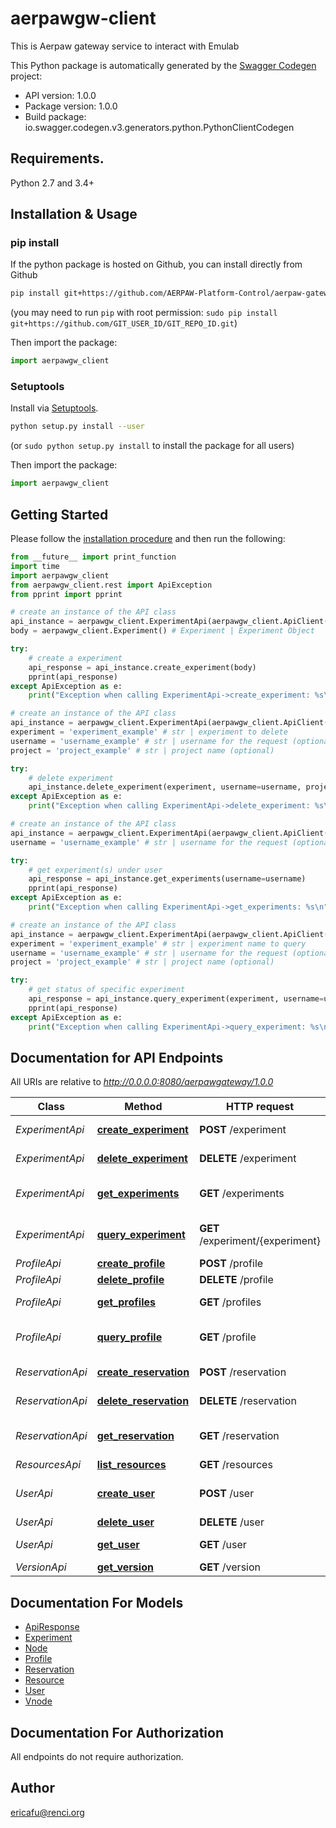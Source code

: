 # aerpawgw-client
This is Aerpaw gateway service to interact with Emulab

This Python package is automatically generated by the [Swagger Codegen](https://github.com/swagger-api/swagger-codegen) project:

- API version: 1.0.0
- Package version: 1.0.0
- Build package: io.swagger.codegen.v3.generators.python.PythonClientCodegen

## Requirements.

Python 2.7 and 3.4+

## Installation & Usage
### pip install

If the python package is hosted on Github, you can install directly from Github

```sh
pip install git+https://github.com/AERPAW-Platform-Control/aerpaw-gateway-client.git
```
(you may need to run `pip` with root permission: `sudo pip install git+https://github.com/GIT_USER_ID/GIT_REPO_ID.git`)

Then import the package:
```python
import aerpawgw_client
```

### Setuptools

Install via [Setuptools](http://pypi.python.org/pypi/setuptools).

```sh
python setup.py install --user
```
(or `sudo python setup.py install` to install the package for all users)

Then import the package:
```python
import aerpawgw_client
```

## Getting Started

Please follow the [installation procedure](#installation--usage) and then run the following:

```python
from __future__ import print_function
import time
import aerpawgw_client
from aerpawgw_client.rest import ApiException
from pprint import pprint

# create an instance of the API class
api_instance = aerpawgw_client.ExperimentApi(aerpawgw_client.ApiClient(configuration))
body = aerpawgw_client.Experiment() # Experiment | Experiment Object

try:
    # create a experiment
    api_response = api_instance.create_experiment(body)
    pprint(api_response)
except ApiException as e:
    print("Exception when calling ExperimentApi->create_experiment: %s\n" % e)

# create an instance of the API class
api_instance = aerpawgw_client.ExperimentApi(aerpawgw_client.ApiClient(configuration))
experiment = 'experiment_example' # str | experiment to delete
username = 'username_example' # str | username for the request (optional)
project = 'project_example' # str | project name (optional)

try:
    # delete experiment
    api_instance.delete_experiment(experiment, username=username, project=project)
except ApiException as e:
    print("Exception when calling ExperimentApi->delete_experiment: %s\n" % e)

# create an instance of the API class
api_instance = aerpawgw_client.ExperimentApi(aerpawgw_client.ApiClient(configuration))
username = 'username_example' # str | username for the request (optional)

try:
    # get experiment(s) under user
    api_response = api_instance.get_experiments(username=username)
    pprint(api_response)
except ApiException as e:
    print("Exception when calling ExperimentApi->get_experiments: %s\n" % e)

# create an instance of the API class
api_instance = aerpawgw_client.ExperimentApi(aerpawgw_client.ApiClient(configuration))
experiment = 'experiment_example' # str | experiment name to query
username = 'username_example' # str | username for the request (optional)
project = 'project_example' # str | project name (optional)

try:
    # get status of specific experiment
    api_response = api_instance.query_experiment(experiment, username=username, project=project)
    pprint(api_response)
except ApiException as e:
    print("Exception when calling ExperimentApi->query_experiment: %s\n" % e)
```

## Documentation for API Endpoints

All URIs are relative to *http://0.0.0.0:8080/aerpawgateway/1.0.0*

Class | Method | HTTP request | Description
------------ | ------------- | ------------- | -------------
*ExperimentApi* | [**create_experiment**](docs/ExperimentApi.md#create_experiment) | **POST** /experiment | create a experiment
*ExperimentApi* | [**delete_experiment**](docs/ExperimentApi.md#delete_experiment) | **DELETE** /experiment | delete experiment
*ExperimentApi* | [**get_experiments**](docs/ExperimentApi.md#get_experiments) | **GET** /experiments | get experiment(s) under user
*ExperimentApi* | [**query_experiment**](docs/ExperimentApi.md#query_experiment) | **GET** /experiment/{experiment} | get status of specific experiment
*ProfileApi* | [**create_profile**](docs/ProfileApi.md#create_profile) | **POST** /profile | create profile
*ProfileApi* | [**delete_profile**](docs/ProfileApi.md#delete_profile) | **DELETE** /profile | delete profile
*ProfileApi* | [**get_profiles**](docs/ProfileApi.md#get_profiles) | **GET** /profiles | get profiles under user
*ProfileApi* | [**query_profile**](docs/ProfileApi.md#query_profile) | **GET** /profile | query specific profile
*ReservationApi* | [**create_reservation**](docs/ReservationApi.md#create_reservation) | **POST** /reservation | create reservation
*ReservationApi* | [**delete_reservation**](docs/ReservationApi.md#delete_reservation) | **DELETE** /reservation | delete reservation
*ReservationApi* | [**get_reservation**](docs/ReservationApi.md#get_reservation) | **GET** /reservation | get reservation under user
*ResourcesApi* | [**list_resources**](docs/ResourcesApi.md#list_resources) | **GET** /resources | list resources
*UserApi* | [**create_user**](docs/UserApi.md#create_user) | **POST** /user | create user on emulab testbed
*UserApi* | [**delete_user**](docs/UserApi.md#delete_user) | **DELETE** /user | delete user
*UserApi* | [**get_user**](docs/UserApi.md#get_user) | **GET** /user | get user information
*VersionApi* | [**get_version**](docs/VersionApi.md#get_version) | **GET** /version | API version

## Documentation For Models

 - [ApiResponse](docs/ApiResponse.md)
 - [Experiment](docs/Experiment.md)
 - [Node](docs/Node.md)
 - [Profile](docs/Profile.md)
 - [Reservation](docs/Reservation.md)
 - [Resource](docs/Resource.md)
 - [User](docs/User.md)
 - [Vnode](docs/Vnode.md)

## Documentation For Authorization

 All endpoints do not require authorization.


## Author

ericafu@renci.org
